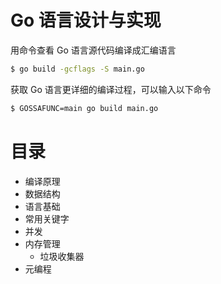 # Go 语言设计与实现

用命令查看 Go 语言源代码编译成汇编语言

```cmd
$ go build -gcflags -S main.go
```

获取 Go 语言更详细的编译过程，可以输入以下命令

```cmd
$ GOSSAFUNC=main go build main.go
```

# 目录

- 编译原理
- 数据结构
- 语言基础
- 常用关键字
- 并发
- 内存管理
  - 垃圾收集器
- 元编程